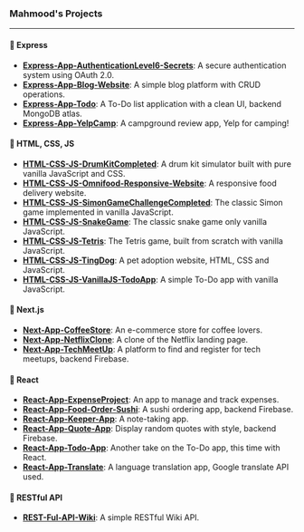 ### Mahmood's Projects

---

#### 📁 Express

- **[Express-App-AuthenticationLevel6-Secrets](#)**: A secure authentication system using OAuth 2.0.
- **[Express-App-Blog-Website](#)**: A simple blog platform with CRUD operations.
- **[Express-App-Todo](#)**: A To-Do list application with a clean UI, backend MongoDB atlas.
- **[Express-App-YelpCamp](#)**: A campground review app, Yelp for camping!

#### 📁 HTML, CSS, JS

- **[HTML-CSS-JS-DrumKitCompleted](#)**: A drum kit simulator built with pure vanilla JavaScript and CSS.
- **[HTML-CSS-JS-Omnifood-Responsive-Website](#)**: A responsive food delivery website.
- **[HTML-CSS-JS-SimonGameChallengeCompleted](#)**: The classic Simon game implemented in vanilla JavaScript.
- **[HTML-CSS-JS-SnakeGame](#)**: The classic snake game only vanilla JavaScript.
- **[HTML-CSS-JS-Tetris](#)**: The Tetris game, built from scratch with vanilla JavaScript.
- **[HTML-CSS-JS-TingDog](#)**: A pet adoption website, HTML, CSS and JavaScript.
- **[HTML-CSS-JS-VanillaJS-TodoApp](#)**: A simple To-Do app with vanilla JavaScript.

#### 📁 Next.js

- **[Next-App-CoffeeStore](#)**: An e-commerce store for coffee lovers.
- **[Next-App-NetflixClone](#)**: A clone of the Netflix landing page.
- **[Next-App-TechMeetUp](#)**: A platform to find and register for tech meetups, backend Firebase.

#### 📁 React

- **[React-App-ExpenseProject](#)**: An app to manage and track expenses.
- **[React-App-Food-Order-Sushi](#)**: A sushi ordering app, backend Firebase.
- **[React-App-Keeper-App](#)**: A note-taking app.
- **[React-App-Quote-App](#)**: Display random quotes with style, backend Firebase.
- **[React-App-Todo-App](#)**: Another take on the To-Do app, this time with React.
- **[React-App-Translate](#)**: A language translation app, Google translate API used.

#### 📁 RESTful API

- **[REST-Ful-API-Wiki](#)**: A simple RESTful Wiki API.
